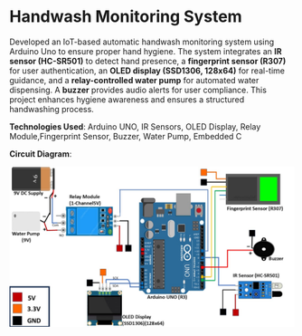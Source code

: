# **Handwash Monitoring System**
Developed an IoT-based automatic handwash monitoring system using Arduino Uno to ensure proper hand hygiene. The system integrates an **IR sensor (HC-SR501)** to detect hand presence, a **fingerprint sensor (R307)** for user authentication, an **OLED display (SSD1306, 128x64)** for real-time guidance, and a **relay-controlled water pump** for automated water dispensing. A **buzzer** provides audio alerts for user compliance. This project enhances hygiene awareness and ensures a structured handwashing process.

**Technologies Used**: Arduino UNO, IR Sensors, OLED Display, Relay Module,Fingerprint Sensor, Buzzer, Water Pump, Embedded C

**Circuit Diagram**:

![Handwash Monitoring System](./Circuit.jpg)
